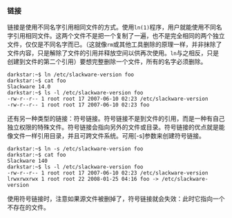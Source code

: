 ### 链接

链接是使用不同名字引用相同文件的方式。使用`ln(1)`程序，用户就能使用不同名字引用相同文件。这两个文件不是把一个复制了一遍，也不是完全相同的两个独立文件，仅仅是不同名字而已。（这就像`rm`或其他工具删除的原理一样，并非抹除了文件内容，只是解除了文件的引用并释放空间以供再次使用。`ln`与之相反，只是创建到文件的第二个引用）要想完整删除一个文件，所有的名字必须删除。

```
darkstar:~$ ln /etc/slackware-version foo
darkstar:~$ cat foo
Slackware 14.0
darkstar:~$ ls -l /etc/slackware-version foo
-rw-r--r-- 1 root root 17 2007-06-10 02:23 /etc/slackware-version
-rw-r--r-- 1 root root 17 2007-06-10 02:23 foo
```

还有另一种类型的链接：符号链接。符号链接不是到文件的引用，而是一种有自己独立权限的特殊文件。符号链接会指向另外的文件或目录。符号链接的优点就是能像文件一样引用目录，并且可跨文件系统。可用[-s]参数来创建符号链接。

```
darkstar:~$ ln -s /etc/slackware-version foo
darkstar:~$ cat foo
Slackware 140
darkstar:~$ ls -l /etc/slackware-version foo
-rw-r--r-- 1 root root 17 2007-06-10 02:23 /etc/slackware-version
lrwxrwxrwx 1 root root 22 2008-01-25 04:16 foo -> /etc/slackware-version
```

使用符号链接时，注意如果源文件被删掉了，符号链接就会失效：此时它指向一个不存在的文件。

